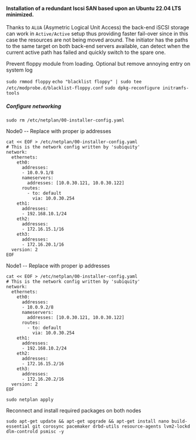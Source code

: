 #### Installation of a redundant Iscsi SAN based upon an Ubuntu 22.04 LTS minimized.

Thanks to `ALUA` (Asymetric Logical Unit Access) the back-end iSCSI storage can work in `Active/Active` setup thus providing faster fail-over since in this case the resources are not being moved around. The initiator has the paths to the same target on both back-end servers available, can detect when the current active path has failed and quickly switch to the spare one.







Prevent floppy module from loading. Optional but remove annoying entry on system log

`sudo rmmod floppy`
`echo "blacklist floppy" | sudo tee /etc/modprobe.d/blacklist-floppy.conf`
`sudo dpkg-reconfigure initramfs-tools`

##### Configure networking 

`sudo rm /etc/netplan/00-installer-config.yaml`

Node0 -- Replace with proper ip addresses

```
cat << EOF > /etc/netplan/00-installer-config.yaml
# This is the network config written by 'subiquity'
network:
  ethernets:
    eth0:
      addresses:
      - 10.0.9.1/8
      nameservers:
        addresses: [10.0.30.121, 10.0.30.122]
      routes:
        - to: default
          via: 10.0.30.254
    eth1:
      addresses:
      - 192.168.10.1/24
    eth2:
      addresses:
      - 172.16.15.1/16
    eth3:
      addresses:
      - 172.16.20.1/16   
  version: 2
EOF
```

Node1  -- Replace with proper ip addresses

```
cat << EOF > /etc/netplan/00-installer-config.yaml
# This is the network config written by 'subiquity'
network:
  ethernets:
    eth0:
      addresses:
      - 10.0.9.2/8
      nameservers:
        addresses: [10.0.30.121, 10.0.30.122]
      routes:
        - to: default
          via: 10.0.30.254
    eth1:
      addresses:
      - 192.168.10.2/24
    eth2:
      addresses:
      - 172.16.15.2/16
    eth3:
      addresses:
      - 172.16.20.2/16   
  version: 2
EOF
```

`sudo netplan apply`

Reconnect and install required packages on both nodes

`sudo apt-get update && apt-get upgrade && apt-get install nano build-essential git corosync pacemaker drbd-utils resource-agents lvm2-lockd dlm-controld psmisc -y`


